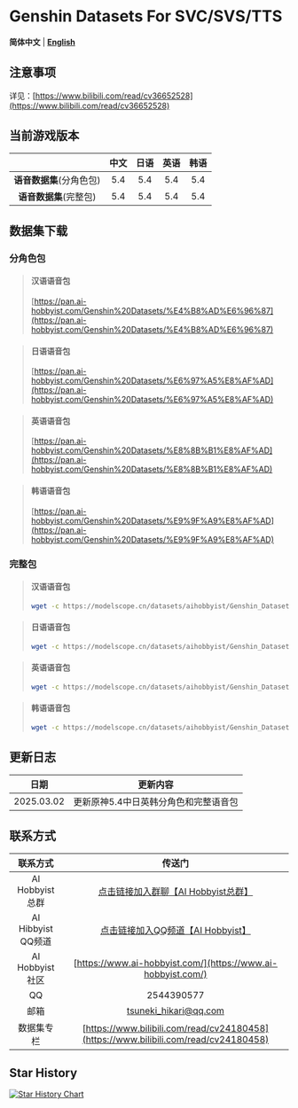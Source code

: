 # Genshin Datasets For SVC/SVS/TTS
**简体中文** | [**English**](./README.md)

## 注意事项

详见：[https://www.bilibili.com/read/cv36652528](https://www.bilibili.com/read/cv36652528)

## 当前游戏版本

|                          | 中文 | 日语 | 英语 | 韩语 |
| :----------------------: | :--: | :--: | :--: | :--: |
| **语音数据集**(分角色包) | 5.4  | 5.4  | 5.4  | 5.4  |
|  **语音数据集**(完整包)  | 5.4  | 5.4  | 5.4  | 5.4  |

## 数据集下载
### 分角色包
>#### 汉语语音包
>[https://pan.ai-hobbyist.com/Genshin%20Datasets/%E4%B8%AD%E6%96%87](https://pan.ai-hobbyist.com/Genshin%20Datasets/%E4%B8%AD%E6%96%87)

>#### 日语语音包
>[https://pan.ai-hobbyist.com/Genshin%20Datasets/%E6%97%A5%E8%AF%AD](https://pan.ai-hobbyist.com/Genshin%20Datasets/%E6%97%A5%E8%AF%AD)

>#### 英语语音包
>[https://pan.ai-hobbyist.com/Genshin%20Datasets/%E8%8B%B1%E8%AF%AD](https://pan.ai-hobbyist.com/Genshin%20Datasets/%E8%8B%B1%E8%AF%AD)

>#### 韩语语音包
>[https://pan.ai-hobbyist.com/Genshin%20Datasets/%E9%9F%A9%E8%AF%AD](https://pan.ai-hobbyist.com/Genshin%20Datasets/%E9%9F%A9%E8%AF%AD)

### 完整包
>#### 汉语语音包
> ```bash 
>wget -c https://modelscope.cn/datasets/aihobbyist/Genshin_Dataset/resolve/master/Genshin5.4_CN.7z
>```

>#### 日语语音包
> ```bash 
>wget -c https://modelscope.cn/datasets/aihobbyist/Genshin_Dataset/resolve/master/Genshin5.4_JP.7z
>```

>#### 英语语音包
> ```bash 
>wget -c https://modelscope.cn/datasets/aihobbyist/Genshin_Dataset/resolve/master/Genshin5.4_EN.7z
>```

>#### 韩语语音包
> ```bash 
>wget -c https://modelscope.cn/datasets/aihobbyist/Genshin_Dataset/resolve/master/Genshin5.4_KR.7z
>```

## 更新日志

|    日期    |                 更新内容                  |
| :--------: | :---------------------------------------: |
| 2025.03.02 | 更新原神5.4中日英韩分角色和完整语音包|


## 联系方式

|      联系方式      |                            传送门                            |
| :----------------: | :----------------------------------------------------------: |
| AI Hobbyist总群 | [点击链接加入群聊【AI Hobbyist总群】](https://qm.qq.com/q/Ii0OLQTF2U) |
| AI Hibbyist QQ频道 | [点击链接加入QQ频道【AI Hobbyist】](https://pd.qq.com/s/8c2wkdwyl) |
|   AI Hobbyist社区   | [https://www.ai-hobbyist.com/](https://www.ai-hobbyist.com/) |
|         QQ         |                          2544390577                          |
|        邮箱        |                    tsuneki_hikari@qq.com                     |
|        数据集专栏        |                    [https://www.bilibili.com/read/cv24180458](https://www.bilibili.com/read/cv24180458)                     |
## Star History

[![Star History Chart](https://api.star-history.com/svg?repos=AI-Hobbyist/Genshin_Datasets&type=Date)](https://star-history.com/#AI-Hobbyist/Genshin_Datasets&Date)